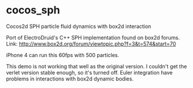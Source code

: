 cocos_sph
=========

Cocos2d SPH particle fluid dynamics with box2d interaction

Port of ElectroDruid's C++ SPH implementation found on box2d forums.
Link: http://www.box2d.org/forum/viewtopic.php?f=3&t=574&start=70

iPhone 4 can run this 60fps with 500 particles. 

This demo is not working that well as the original version. I couldn't get the verlet version stable enough, so it's turned off. 
Euler integration have problems in interactions with box2d dynamic bodies. 